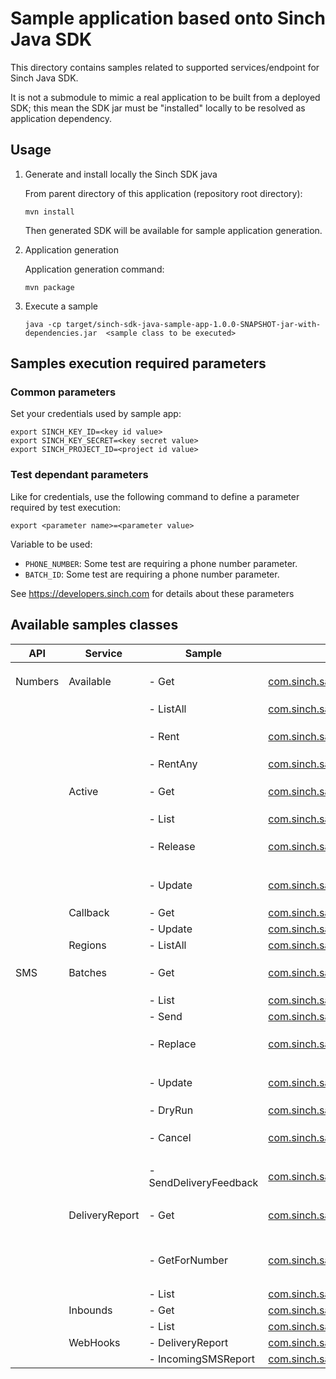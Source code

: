 # Sample application based onto Sinch Java SDK

This directory contains samples related to supported services/endpoint for Sinch Java SDK.

It is not a submodule to mimic a real application to be built from a deployed SDK; this mean the SDK jar must be "installed" locally to be resolved as application dependency. 

## Usage

1. Generate and install locally the Sinch SDK java

    From parent directory of this application (repository root directory):
    ```
    mvn install 
    ```
   Then generated SDK will be available for sample application generation.
2. Application generation

   Application generation command:
   ```
   mvn package
   ```
3. Execute a sample
    ```
    java -cp target/sinch-sdk-java-sample-app-1.0.0-SNAPSHOT-jar-with-dependencies.jar  <sample class to be executed>
    ```

## Samples execution required parameters
### Common parameters
Set your credentials used by sample app:
```
export SINCH_KEY_ID=<key id value>
export SINCH_KEY_SECRET=<key secret value>
export SINCH_PROJECT_ID=<project id value>
```

### Test dependant parameters

Like for credentials, use the following command to define a parameter required by test execution:

   ```
   export <parameter name>=<parameter value>
   ```

Variable to be used:
- `PHONE_NUMBER`: Some test are requiring a phone number parameter.
- `BATCH_ID`: Some test are requiring a phone number parameter.

See https://developers.sinch.com for details about these parameters

## Available samples classes

| API     | Service        | Sample                 | Class                                                                                                                     | Notes                                             |
|---------|----------------|------------------------|---------------------------------------------------------------------------------------------------------------------------|---------------------------------------------------|
| Numbers | Available      | - Get                  | [com.sinch.sample.numbers.available.Get](src/main/java/com/sinch/sample/numbers/available/Get.java)                       | Require `PHONE_NUMBER` parameter                  |
|         |                | - ListAll              | [com.sinch.sample.numbers.available.ListAll](src/main/java/com/sinch/sample/numbers/available/ListAll.java)               |                                                   |
|         |                | - Rent                 | [com.sinch.sample.numbers.available.Rent](src/main/java/com/sinch/sample/numbers/available/Rent.java)                     | Require `PHONE_NUMBER` parameter                  |
|         |                | - RentAny              | [com.sinch.sample.numbers.available.RentAny](src/main/java/com/sinch/sample/numbers/available/RentAny.java)               |                                                   |
|         | Active         | - Get                  | [com.sinch.sample.numbers.active.Get](src/main/java/com/sinch/sample/numbers/active/Get.java)                             | Require `PHONE_NUMBER` parameter                  |
|         |                | - List                 | [com.sinch.sample.numbers.active.List](src/main/java/com/sinch/sample/numbers/active/List.java)                           |                                                   |
|         |                | - Release              | [com.sinch.sample.numbers.active.Release](src/main/java/com/sinch/sample/numbers/active/Release.java)                     | Require `PHONE_NUMBER` parameter                  |
|         |                | - Update               | [com.sinch.sample.numbers.active.Update](src/main/java/com/sinch/sample/numbers/active/Update.java)                       | Require `PHONE_NUMBER` parameter                  |
|         | Callback       | - Get                  | [com.sinch.sample.numbers.callback.Get](src/main/java/com/sinch/sample/numbers/callback/Get.java)                         |                                                   |
|         |                | - Update               | [com.sinch.sample.numbers.callback.Update](src/main/java/com/sinch/sample/numbers/callback/Get.java)                      |                                                   |
|         | Regions        | - ListAll              | [com.sinch.sample.numbers.regions.ListAll](src/main/java/com/sinch/sample/numbers/regions/ListAll.java)                   |                                                   |
| SMS     | Batches        | - Get                  | [com.sinch.sample.sms.batches.Get](src/main/java/com/sinch/sample/sms/batches/Get.java)                                   | Require `BATCH_ID` parameter                      |
|         |                | - List                 | [com.sinch.sample.sms.batches.List](src/main/java/com/sinch/sample/sms/batches/List.java)                                 |                                                   |
|         |                | - Send                 | [com.sinch.sample.sms.batches.Send](src/main/java/com/sinch/sample/sms/batches/Send.java)                                 |                                                   |
|         |                | - Replace              | [com.sinch.sample.sms.batches.Replace](src/main/java/com/sinch/sample/sms/batches/Replace.java)                           | Require `BATCH_ID` parameter                      |
|         |                | - Update               | [com.sinch.sample.sms.batches.Update](src/main/java/com/sinch/sample/sms/batches/Update.java)                             | Require `BATCH_ID` parameter                      |
|         |                | - DryRun               | [com.sinch.sample.sms.batches.DryRun](src/main/java/com/sinch/sample/sms/batches/dryRun.java)                             |                                                   |
|         |                | - Cancel               | [com.sinch.sample.sms.batches.Cancel](src/main/java/com/sinch/sample/sms/batches/Cancel.java)                             | Require `BATCH_ID` parameter                      |
|         |                | - SendDeliveryFeedback | [com.sinch.sample.sms.batches.SendDeliveryFeedback](src/main/java/com/sinch/sample/sms/batches/SendDeliveryFeedback.java) | Require `BATCH_ID` parameter                      |
|         | DeliveryReport | - Get                  | [com.sinch.sample.sms.deliveryReports.Get](src/main/java/com/sinch/sample/sms/deliveryReports/Get.java)                   | Require `BATCH_ID` parameter                      |
|         |                | - GetForNumber         | [com.sinch.sample.sms.deliveryReports.GetForNumber](src/main/java/com/sinch/sample/sms/deliveryReports/GetForNumber.java) | Require `BATCH_ID` and  `PHONE_NUMBER` parameters |
|         |                | - List                 | [com.sinch.sample.sms.deliveryReports.List](src/main/java/com/sinch/sample/sms/deliveryReports/List.java)                 |                                                   |
|         | Inbounds       | - Get                  | [com.sinch.sample.sms.inbounds.Get](src/main/java/com/sinch/sample/sms/inbounds/Get.java)                                 |                                                   |
|         |                | - List                 | [com.sinch.sample.sms.inbounds.List](src/main/java/com/sinch/sample/sms/inbounds/List.java)                               |                                                   |
|         | WebHooks       | - DeliveryReport       | [com.sinch.sample.sms.webhooks.DeliveryReport](src/main/java/com/sinch/sample/sms/webhooks/DeliveryReport.java)           |                                                   |
|         |                | - IncomingSMSReport    | [com.sinch.sample.sms.webhooks.IncomingSMS](src/main/java/com/sinch/sample/sms/webhooks/IncomingSMS.java)           |                                                   |
